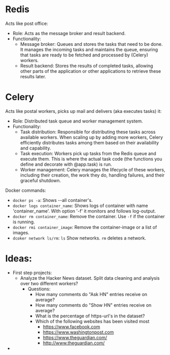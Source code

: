 # Redis 
Acts like post office:
- Role: Acts as the message broker and result backend.
- Functionality:
    - Message broker: Queues and stores the tasks that need to be done. It manages the incoming tasks and maintains the queue, ensuring that tasks are ready to be fetched and processed by (Celery) workers.
    - Result backend: Stores the results of completed tasks, allowing other parts of the application or other applications to retrieve these results later.

# Celery 
Acts like postal workers, picks up mail and delivers (aka executes tasks) it:
* Role: Distributed task queue and worker management system.
* Functionality:
    - Task distribution: Responsible for distributing these tasks across available workers. When scaling up by adding more workers, Celery efficiently distributes tasks among them based on their availability and capability.
    - Task execution: Workers pick up tasks from the Redis queue and execute them. This is where the actual task code (the functions you define and decorate with @app.task) is run.
    - Worker management: Celery manages the lifecycle of these workers, including their creation, the work they do, handling failures, and their graceful shutdown.


 Docker commands:
 - `docker ps -a`:  Shows --all container's. 
 - `docker logs container_name`: Shows logs of container with name 'container_name'. With option '-f' it monitors and follows log-output.
 - `docker rm container_name`: Remove the container. Use `-f` if the container is running.
 - `docker rmi container_image`: Remove the container-image or a list of images.
 - `dcoker network ls/rm`: `ls` Show networks. `rm` deletes a network.

# Ideas:
 - First step projects:
   - Analyze the Hacker News dataset. Split data cleaning and analysis over two different workers?
     - Questions:
       - How many comments do "Ask HN" entries receive on average?
       - How many comments do "Show HN" entries receive on average?
       - What is the percentage of https-url's in the dataset?
       - Which of the following websites has been visited most
         - https://www.facebook.com
         - https://www.washingtonpost.com
         - https://www.theguardian.com/
         - http://www.theguardian.com/
 -